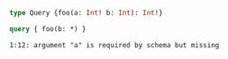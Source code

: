 ```graphql
type Query {foo(a: Int! b: Int): Int!}
```

```graphql
query { foo(b: *) }
```

```
1:12: argument "a" is required by schema but missing
```
